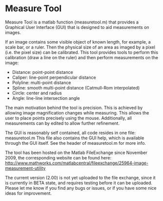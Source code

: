# Measure Tool

Measure Tool is a matlab function (measuretool.m) that provides a Graphical User Interface (GUI) that is designed to aid measurements on images.

If an image contains some visible object of known length, for example, a scale bar, or a ruler. Then the physical size of an area as imaged by a pixel (i.e. the pixel size) can be calibrated. This tool provides tools to perform this calibration (draw a line on the ruler) and then perform measurements on the image:
- Distance: point-point distance
- Caliper: line-point perpendicular distance
- Polyline: multi-point distance
- Spline: smooth multi-point distance (Catmull-Rom interpolated)
- Circle: center and radius
- Angle: line-line intersection angle

The main motivation behind the tool is precision. This is achieved by allowing image magnification changes while measuring. This allows the user to place points precisely using the mouse. Additionally, all measurements can by edited to allow further refinement.

The GUI is reasonably self contained, all code resides in one file: measuretool.m
This file also contains the GUI help, which is available through the GUI itself. See the header of measuretool.m for more info.

The tool has been hosted on the Matlab FileExchange since November 2009, the corresponding website can be found here:
http://www.mathworks.com/matlabcentral/fileexchange/25964-image-measurement-utility

The current version (2.00) is not yet uploaded to the file exchange, since it is
currently in BETA state, and requires testing before it can be uploaded. Please let me know if you find any bugs or issues, or if you have some nice ideas for improvement.

